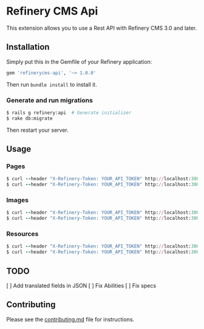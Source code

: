 # Refinery CMS Api

This extension allows you to use a Rest API with Refinery CMS 3.0 and later.

## Installation

Simply put this in the Gemfile of your Refinery application:

```ruby
gem 'refinerycms-api', '~> 1.0.0'
```

Then run `bundle install` to install it.


### Generate and run migrations

```sh
$ rails g refinery:api  # Generate initializer
$ rake db:migrate
```

Then restart your server.

## Usage

### Pages

```ruby
$ curl --header "X-Refinery-Token: YOUR_API_TOKEN" http://localhost:3000/api/v1/pages.json
$ curl --header "X-Refinery-Token: YOUR_API_TOKEN" http://localhost:3000/api/v1/pages/1.json
```

### Images

```ruby
$ curl --header "X-Refinery-Token: YOUR_API_TOKEN" http://localhost:3000/api/v1/images.json
$ curl --header "X-Refinery-Token: YOUR_API_TOKEN" http://localhost:3000/api/v1/images/1.json
```

### Resources

```ruby
$ curl --header "X-Refinery-Token: YOUR_API_TOKEN" http://localhost:3000/api/v1/resources.json
$ curl --header "X-Refinery-Token: YOUR_API_TOKEN" http://localhost:3000/api/v1/resources/1.json
```

## TODO
[ ] Add translated fields in JSON
[ ] Fix Abilities
[ ] Fix specs

## Contributing

Please see the [contributing.md](contributing.md) file for instructions.